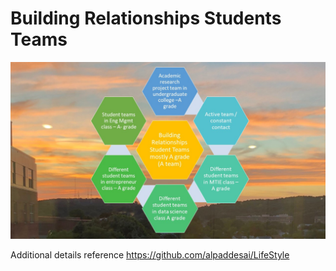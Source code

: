 # Building Relationships Students Teams

![image](BuildingRelationshipsStudentTeamsmostlyAgrade(Ateam).jpg)

Additional details reference https://github.com/alpaddesai/LifeStyle
